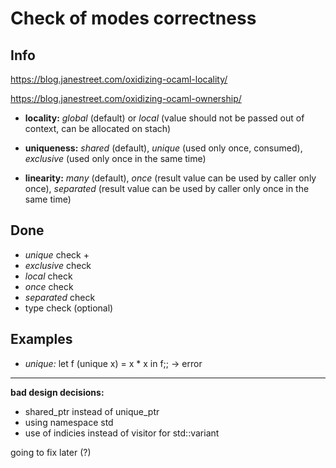 # Check of modes correctness

## Info

https://blog.janestreet.com/oxidizing-ocaml-locality/

https://blog.janestreet.com/oxidizing-ocaml-ownership/

- **locality:** *global* (default) or *local* (value should not be passed out of context, can be allocated on stach)

- **uniqueness:** *shared* (default), *unique* (used only once, consumed), *exclusive* (used only once in the same time)

- **linearity:** *many* (default), *once* (result value can be used by caller only once), *separated* (result value can be used by caller only once in the same time)

## Done

- *unique* check +
- *exclusive* check
- *local* check
- *once* check
- *separated* check
- type check (optional)

## Examples

- *unique:* let f (unique x) = x * x in f;; -> error  

---

**bad design decisions:**

- shared_ptr instead of unique_ptr
- using namespace std
- use of indicies instead of visitor for std::variant

going to fix later (?)
